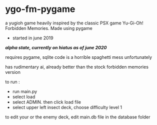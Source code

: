 # ygo-fm-pygame
a yugioh game heavily inspired by the classic PSX game Yu-Gi-Oh! Forbidden Memories. Made using pygame

- started in june 2019

***alpha state, currently on hiatus as of june 2020***

requires pygame, sqlite
code is a horrible spaghetti mess unfortunately

has rudimentary ai, already better than the stock forbidden memories version

to run : 

- run main.py
- select load
- select ADMIN. then click load file
- select upper left insect deck, choose difficulty level 1

to edit your or the enemy deck, edit main.db file in the database folder
